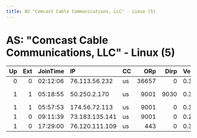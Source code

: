 ```yaml
---
title: AS "Comcast Cable Communications, LLC" - Linux (5)
---
```


# AS: "Comcast Cable Communications, LLC" - Linux (5)

|   Up |   Ext | JoinTime   | IP             | CC   |   ORp |   Dirp | Version   | Contact                   | Nickname           |   eFamMembers |
|-----:|------:|:-----------|:---------------|:-----|------:|-------:|:----------|:--------------------------|:-------------------|--------------:|
|    0 |     0 | 02:12:06   | 76.113.56.232  | us   | 36657 |      0 | 0.3.1.8   | None                      | UbuntuCore196      |             1 |
|    1 |     1 | 05:18:55   | 50.250.2.170   | us   |  9001 |   9030 | 0.3.0.10  | Paul Mataruso paul dot ma | dhitechnical       |             1 |
|    1 |     1 | 05:57:53   | 174.56.72.113  | us   |  9001 |      0 | 0.3.1.8   | None                      | ididnteditheconfig |             1 |
|    1 |     0 | 09:11:39   | 73.183.135.141 | us   |  9001 |      0 | 0.2.9.11  | None                      | j                  |             1 |
|    1 |     0 | 17:29:00   | 76.120.111.109 | us   |   443 |      0 | 0.3.1.8   | fake@notreal.org          | Nothing            |             1 |
